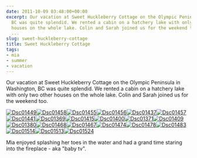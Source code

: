 ```yaml
---
date: 2011-10-09 03:48:00+00:00
excerpt: Our vacation at Sweet Huckleberry Cottage on the Olympic Peninsula in Washington,
  BC was quite splendid. We rented a cabin on a hatchery lake with only two other
  houses on the whole lake. Colin and Sarah joined us for the weekend too. Mia enjoyed
  ...
slug: sweet-huckleberry-cottage
title: Sweet Huckleberry Cottage
tags:
- mia
- summer
- vacation
---
```


Our vacation at Sweet Huckleberry Cottage on the Olympic Peninsula in Washington, BC was quite splendid. We rented a cabin on a hatchery lake with only two other houses on the whole lake. Colin and Sarah joined us for the weekend too.

[![Dsc01449](http://wordbitarchives.files.wordpress.com/2013/02/dsc01449.jpg?w=225)](http://wordbitarchives.files.wordpress.com/2013/02/dsc01449.jpg)[![Dsc01458](http://wordbitarchives.files.wordpress.com/2013/02/dsc01458.jpg?w=300)](http://wordbitarchives.files.wordpress.com/2013/02/dsc01458.jpg)[![Dsc01455](http://wordbitarchives.files.wordpress.com/2013/02/dsc01455.jpg?w=300)](http://wordbitarchives.files.wordpress.com/2013/02/dsc01455.jpg)[![Dsc01456](http://wordbitarchives.files.wordpress.com/2013/02/dsc01456.jpg?w=225)](http://wordbitarchives.files.wordpress.com/2013/02/dsc01456.jpg)[![Dsc01437](http://wordbitarchives.files.wordpress.com/2013/02/dsc01437.jpg?w=300)](http://wordbitarchives.files.wordpress.com/2013/02/dsc01437.jpg)[![Dsc01457](http://wordbitarchives.files.wordpress.com/2013/02/dsc01457.jpg?w=300)](http://wordbitarchives.files.wordpress.com/2013/02/dsc01457.jpg)[![Dsc01441](http://wordbitarchives.files.wordpress.com/2013/02/dsc01441.jpg?w=300)](http://wordbitarchives.files.wordpress.com/2013/02/dsc01441.jpg)[![Dsc01369](http://wordbitarchives.files.wordpress.com/2013/02/dsc01369.jpg?w=300)](http://wordbitarchives.files.wordpress.com/2013/02/dsc01369.jpg)[![Dsc01415](http://wordbitarchives.files.wordpress.com/2013/02/dsc01415.jpg?w=225)](http://wordbitarchives.files.wordpress.com/2013/02/dsc01415.jpg)[![Dsc01400](http://wordbitarchives.files.wordpress.com/2013/02/dsc01400.jpg?w=225)](http://wordbitarchives.files.wordpress.com/2013/02/dsc01400.jpg)[![Dsc01371](http://wordbitarchives.files.wordpress.com/2013/02/dsc01371.jpg?w=300)](http://wordbitarchives.files.wordpress.com/2013/02/dsc01371.jpg)[![Dsc01409](http://wordbitarchives.files.wordpress.com/2013/02/dsc01409.jpg?w=300)](http://wordbitarchives.files.wordpress.com/2013/02/dsc01409.jpg)[![Dsc01380](http://wordbitarchives.files.wordpress.com/2013/02/dsc01380.jpg?w=300)](http://wordbitarchives.files.wordpress.com/2013/02/dsc01380.jpg)[![Dsc01468](http://wordbitarchives.files.wordpress.com/2013/02/dsc01468.jpg?w=300)](http://wordbitarchives.files.wordpress.com/2013/02/dsc01468.jpg)[![Dsc01467](http://wordbitarchives.files.wordpress.com/2013/02/dsc01467.jpg?w=300)](http://wordbitarchives.files.wordpress.com/2013/02/dsc01467.jpg)[![Dsc01474](http://wordbitarchives.files.wordpress.com/2013/02/dsc01474.jpg?w=300)](http://wordbitarchives.files.wordpress.com/2013/02/dsc01474.jpg)[![Dsc01478](http://wordbitarchives.files.wordpress.com/2013/02/dsc01478.jpg?w=225)](http://wordbitarchives.files.wordpress.com/2013/02/dsc01478.jpg)[![Dsc01483](http://wordbitarchives.files.wordpress.com/2013/02/dsc01483.jpg?w=225)](http://wordbitarchives.files.wordpress.com/2013/02/dsc01483.jpg)[![Dsc01514](http://wordbitarchives.files.wordpress.com/2013/02/dsc01514.jpg?w=300)](http://wordbitarchives.files.wordpress.com/2013/02/dsc01514.jpg)[![Dsc01513](http://wordbitarchives.files.wordpress.com/2013/02/dsc01513.jpg?w=300)](http://wordbitarchives.files.wordpress.com/2013/02/dsc01513.jpg)[![Dsc01524](http://wordbitarchives.files.wordpress.com/2013/02/dsc01524.jpg?w=300)](http://wordbitarchives.files.wordpress.com/2013/02/dsc01524.jpg)

Mia enjoyed splashing her toes in the water and had a grand time staring into the fireplace - aka "baby tv".
